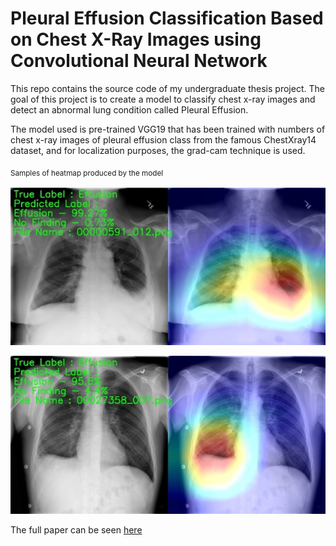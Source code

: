 # Pleural Effusion Classification Based on Chest X-Ray Images using Convolutional Neural Network

This repo contains the source code of my undergraduate thesis project. 
The goal of this project is to create a model to classify chest x-ray images and detect an abnormal lung condition called Pleural Effusion.

The model used is pre-trained VGG19 that has been trained with numbers of chest x-ray images of pleural effusion class from the famous ChestXray14 dataset,
and for localization purposes, the grad-cam technique is used.

<sub>Samples of heatmap produced by the model<sub>
<p align="center"><img src="graphs/Picture1.jpg" width="600" /></p></p>
<p align="center"><img src="graphs/Picture2.jpg" width="600" /></p>

The full paper can be seen [here](https://jiki.cs.ui.ac.id/index.php/jiki/article/view/898/437)
